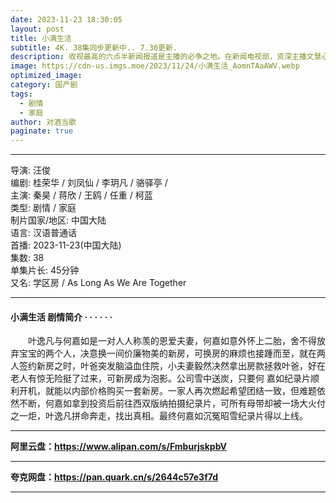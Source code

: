 ```yaml
---
date: 2023-11-23 18:30:05
layout: post
title: 小满生活
subtitle: 4K. 38集同步更新中.. 7.30更新.
description: 收视最高的六点半新闻报道是主播的必争之地。在新闻电视部，资深主播文慧心（佘诗曼饰）和梁景仁（马国明饰）分成两派、平分秋色，前者一番兴风作浪，终攀上管理层之位...
image: https://cdn-us.imgs.moe/2023/11/24/小满生活_AomnTAaAWV.webp
optimized_image: 
category: 国产剧
tags:
  - 剧情
  - 家庭
author: 对酒当歌
paginate: true
---
```


---

导演: 汪俊  
编剧: 桂荣华 / 刘凤仙 / 李玥凡 / 骆驿亭 /  
主演: 秦昊 / 蒋欣 / 王鸥 / 任重 / 柯蓝  
类型: 剧情 / 家庭  
制片国家/地区: 中国大陆  
语言: 汉语普通话  
首播: 2023-11-23(中国大陆)  
集数: 38  
单集片长: 45分钟  
又名: 学区房 / As Long As We Are Together  

---

#### 小满生活 剧情简介 · · · · · ·

　　叶逸凡与何嘉如是一对人人称羡的恩爱夫妻，何嘉如意外怀上二胎，舍不得放弃宝宝的两个人，决意换一间价廉物美的新房，可换房的麻烦也接踵而至，就在两人签约新房之时，叶爸突发脑溢血住院，小夫妻毅然决然拿出房款拯救叶爸，好在老人有惊无险挺了过来，可新房成为泡影。公司雪中送炭，只要何 嘉如纪录片顺利开机，就能以内部价格购买一套新房。一家人再次燃起希望团结一致，但难题依然不断，何嘉如拿到投资后前往西双版纳拍摄纪录片，可所有母带却被一场大火付之一炬，叶逸凡拼命奔走，找出真相。最终何嘉如沉冤昭雪纪录片得以上线。

---

**阿里云盘：<https://www.alipan.com/s/FmburjskpbV>**

---

**夸克网盘：<https://pan.quark.cn/s/2644c57e3f7d>**

---
